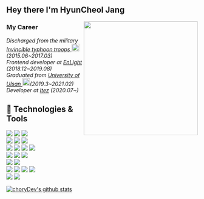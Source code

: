 <h2> Hey there I'm HyunCheol Jang </h2>
<img align='right' src="https://media1.giphy.com/media/LmNwrBhejkK9EFP504/200.gif" width="300">

<h3>My Career</h3>
<p><em>
Discharged from the military <a href="https://namu.wiki/w/%EC%A0%9C28%EB%B3%B4%EB%B3%91%EC%82%AC%EB%8B%A8">Invincible typhoon troops </a>
  <img src="https://w.namu.la/s/c2ec55bc79635b39d81ac82c55fac8f3a91840fbb04915cdf33a95b8eeb7087e01919587a3bd501ac1f99fa21e0738a9a03fa2fdd90c8f4ae30185cd5d996f36412d1a77bb09e7c0a54a5b0a3991c5ec1570de6667f0bb28041ddf2bf543666b" width="20">(2015.06~2017.03)</br>
Frontend developer at <a href="">EnLight </a>(2018.12~2019.08)</br>
Graduated from <a href="https://ulms.ulsan.ac.kr/">University of Ulsan </a><img src="https://upload.wikimedia.org/wikipedia/en/6/6c/University_of_Ulsan_Seal.jpg" width="20">(2019.3~2021.02)</br>
Developer at <a href="">Itez</a> (2020.07~)</br>
</em></p>

## 🔧 Technologies & Tools
![](https://img.shields.io/badge/Language-JavaScript-informational?style=flat&logo=javascript&logoColor=white&color=2bbc8a)
![](https://img.shields.io/badge/Language-TypeScript-informational?style=flat&logo=typeScript&logoColor=white&color=2bbc8a)
![](https://img.shields.io/badge/Language-Python-informational?style=flat&logo=python&logoColor=white&color=2bbc8a)
</br>
![](https://img.shields.io/badge/OS-Linux-informational?style=flat&logo=linux&logoColor=white&color=2bbc8a)
![](https://img.shields.io/badge/Editor-VisualCode-informational?style=flat&logo=visual-code&logoColor=white&color=2bbc8a)
![](https://img.shields.io/badge/Editor-Pycharm-informational?style=flat&logo=pycharm&logoColor=white&color=2bbc8a)
</br>
![](https://img.shields.io/badge/Code-React-informational?style=flat&logo=react&logoColor=white&color=2bbc8a)
![](https://img.shields.io/badge/Code-Redux-informational?style=flat&logo=redux&logoColor=white&color=2bbc8a)
![](https://img.shields.io/badge/Code-Nextjs-informational?style=flat&logo=next.js&logoColor=white&color=2bbc8a)
![](https://img.shields.io/badge/Code-GraphQL-informational?style=flat&logo=graphql&logoColor=white&color=2bbc8a)
</br>
![](https://img.shields.io/badge/Code-StyledComponents-informational?style=flat&logo=styled-components&logoColor=white&color=2bbc8a)
![](https://img.shields.io/badge/Code-Sass-informational?style=flat&logo=sass&logoColor=white&color=2bbc8a)
![](https://img.shields.io/badge/Code-Tailwind-informational?style=flat&logo=tailwind&logoColor=white&color=2bbc8a)
</br>
![](https://img.shields.io/badge/Code-AndroidStudio-informational?style=flat&logo=android-studio&logoColor=white&color=2bbc8a)
![](https://img.shields.io/badge/Code-Firebase-informational?style=flat&logo=firebase&logoColor=white&color=2bbc8a)
</br>
![](https://img.shields.io/badge/Code-Keras-informational?style=flat&logo=keras&logoColor=white&color=2bbc8a)
![](https://img.shields.io/badge/Code-Gensim-informational?style=flat&logo=gensim&logoColor=white&color=2bbc8a)
![](https://img.shields.io/badge/Code-BeautifulSoup-informational?style=flat&logo=beautifulsoup&logoColor=white&color=2bbc8a)
![](https://img.shields.io/badge/Code-Flask-informational?style=flat&logo=flask&logoColor=white&color=2bbc8a)
</br>
![](https://img.shields.io/badge/DB-Oracle-informational?style=flat&logo=oracle&logoColor=white&color=2bbc8a)
![](https://img.shields.io/badge/DB-MySql-informational?style=flat&logo=mysql&logoColor=white&color=2bbc8a)

[![choryDev's github stats](https://github-readme-stats.vercel.app/api?username=choryDev)](https://github.com/choryDev/github-readme-stats)
